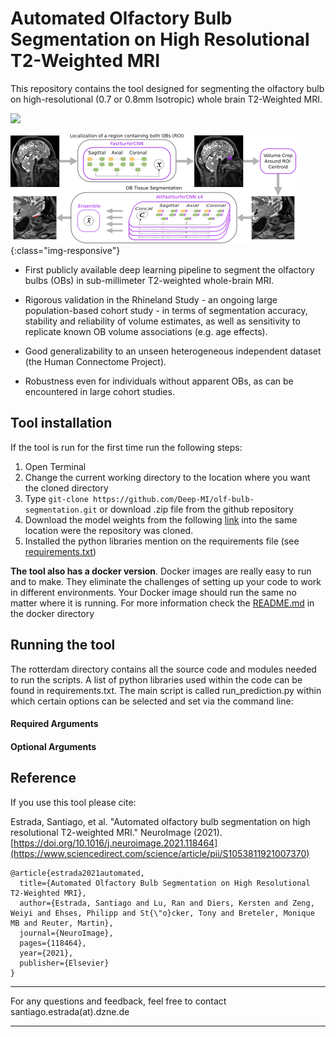 # Automated Olfactory Bulb Segmentation on High Resolutional T2-Weighted MRI


This repository contains the tool designed for segmenting the olfactory bulb on high-resolutional (0.7 or 0.8mm Isotropic) whole brain T2-Weighted MRI.

<img src="https://images/pipeline.png" width="100">

![](/images/pipeline.png){:class="img-responsive"}

* First publicly available deep learning pipeline to segment the olfactory bulbs (OBs) in sub-millimeter T2-weighted whole-brain MRI.

* Rigorous validation in the Rhineland Study - an ongoing large population-based cohort study - in terms of segmentation accuracy, stability and reliability of volume estimates, as well as sensitivity to replicate known OB volume associations (e.g. age effects).

* Good generalizability to an unseen heterogeneous independent dataset (the Human Connectome Project).

* Robustness even for individuals without apparent OBs, as can be encountered in large cohort studies.


## Tool installation
If the tool is run for the first time run the following steps:

 1. Open Terminal
 2. Change the current working directory to the location where you want the cloned directory 
 3. Type `git-clone https://github.com/Deep-MI/olf-bulb-segmentation.git`  or download .zip file from the github repository 
 4. Download the model weights from the following [link](https://nextcloud.dzne.de/index.php/s/QaYpocJn9HFN7jp) into the same location were the repository was cloned.
 5. Installed the python libraries mention on the requirements file (see [requirements.txt](./requirements.txt))  

**The tool also has a docker version**. Docker images are really easy to run and to make. They eliminate the challenges of setting up your code to work in different environments. Your Docker image should run the same no matter where it is running.
  For more information check the [README.md](./docker/README.md) in the docker directory

## Running the tool

The rotterdam directory contains all the source code and modules needed to run the scripts. 
A list of python libraries used within the code can be found in requirements.txt. 
The main script is called run_prediction.py within which certain options can be selected 
and set via the command line:


#### Required Arguments

#### Optional Arguments




## Reference

If you use this tool please cite:

Estrada, Santiago, et al. "Automated olfactory bulb segmentation on high resolutional T2-weighted MRI." NeuroImage (2021). [https://doi.org/10.1016/j.neuroimage.2021.118464](https://www.sciencedirect.com/science/article/pii/S1053811921007370)
```
@article{estrada2021automated,
  title={Automated Olfactory Bulb Segmentation on High Resolutional T2-Weighted MRI},
  author={Estrada, Santiago and Lu, Ran and Diers, Kersten and Zeng, Weiyi and Ehses, Philipp and St{\"o}cker, Tony and Breteler, Monique MB and Reuter, Martin},
  journal={NeuroImage},
  pages={118464},
  year={2021},
  publisher={Elsevier}
}

```

--------
For any questions and feedback, feel free to contact santiago.estrada(at).dzne.de<br/>

--------